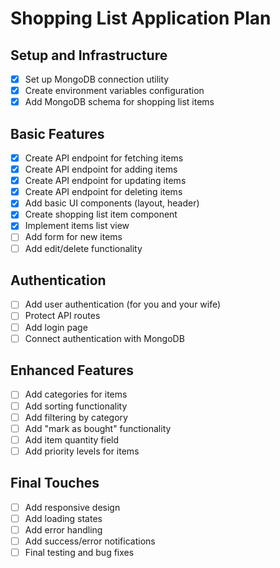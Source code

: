 # Shopping List Application Plan

## Setup and Infrastructure
- [x] Set up MongoDB connection utility
- [x] Create environment variables configuration
- [x] Add MongoDB schema for shopping list items

## Basic Features
- [x] Create API endpoint for fetching items
- [x] Create API endpoint for adding items
- [x] Create API endpoint for updating items
- [x] Create API endpoint for deleting items
- [x] Add basic UI components (layout, header)
- [x] Create shopping list item component
- [x] Implement items list view
- [ ] Add form for new items
- [ ] Add edit/delete functionality

## Authentication
- [ ] Add user authentication (for you and your wife)
- [ ] Protect API routes
- [ ] Add login page
- [ ] Connect authentication with MongoDB

## Enhanced Features
- [ ] Add categories for items
- [ ] Add sorting functionality
- [ ] Add filtering by category
- [ ] Add "mark as bought" functionality
- [ ] Add item quantity field
- [ ] Add priority levels for items

## Final Touches
- [ ] Add responsive design
- [ ] Add loading states
- [ ] Add error handling
- [ ] Add success/error notifications
- [ ] Final testing and bug fixes 